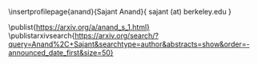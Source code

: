\insertprofilepage{anand}{Sajant Anand}{ sajant (at) berkeley.edu }

<!--# Publications -->

<!-- \publist{https://arxiv.org/a/soejima_t_1.html} -->

\publist{https://arxiv.org/a/anand_s_1.html}
\publistarxivsearch{https://arxiv.org/search/?query=Anand%2C+Sajant&searchtype=author&abstracts=show&order=-announced_date_first&size=50}
